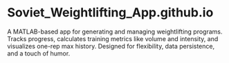 # Soviet_Weightlifting_App.github.io
A MATLAB-based app for generating and managing weightlifting programs. Tracks progress, calculates training metrics like volume and intensity, and visualizes one-rep max history. Designed for flexibility, data persistence, and a touch of humor.
